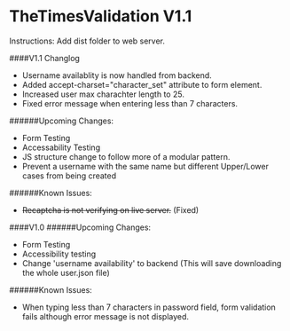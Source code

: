 # TheTimesValidation V1.1
Instructions: Add dist folder to web server.

####V1.1
Changlog
* Username availablity is now handled from backend.
* Added accept-charset="character_set" attribute to form element.
* Increased user max charachter length to 25.
* Fixed error message when entering less than 7 characters.  

######Upcoming Changes:  
* Form Testing
* Accessability Testing
* JS structure change to follow more of a modular pattern. 
* Prevent a username with the same name but different Upper/Lower cases from being created

######Known Issues:
* ~~Recaptcha is not verifying on live server.~~  (Fixed)



####V1.0
######Upcoming Changes:  
* Form Testing
* Accessibility testing
* Change 'username availability' to backend (This will save downloading the whole user.json file)

######Known Issues:
* When typing less than 7 characters in password field, form validation fails although error message is not displayed.


